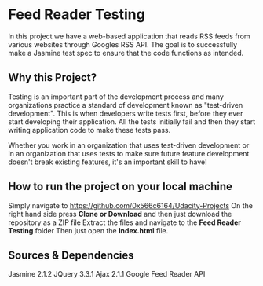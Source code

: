 # Feed Reader Testing
In this project we have a web-based application that reads RSS feeds from various websites through Googles RSS API.
The goal is to successfully make a Jasmine test spec to ensure that the code functions as intended.


## Why this Project?

Testing is an important part of the development process and many organizations practice a standard of development known as "test-driven development". This is when developers write tests first, before they ever start developing their application. All the tests initially fail and then they start writing application code to make these tests pass.

Whether you work in an organization that uses test-driven development or in an organization that uses tests to make sure future feature development doesn't break existing features, it's an important skill to have!


## How to run the project on your local machine
Simply navigate to https://github.com/0x566c6164/Udacity-Projects
On the right hand side press **Clone or Download** and then just download the repository as a ZIP file
Extract the files and navigate to the **Feed Reader Testing** folder
Then just open the **Index.html** file.

## Sources & Dependencies
Jasmine 2.1.2
JQuery 3.3.1
Ajax 2.1.1
Google Feed Reader API

